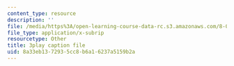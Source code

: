 ```yaml
---
content_type: resource
description: ''
file: /media/https%3A/open-learning-course-data-rc.s3.amazonaws.com/8-06-quantum-physics-iii-spring-2018/8a33eb1372935cc8b6a16237a5159b2a_2-Td1mID8oQ.vtt
file_type: application/x-subrip
resourcetype: Other
title: 3play caption file
uid: 8a33eb13-7293-5cc8-b6a1-6237a5159b2a
---
```

